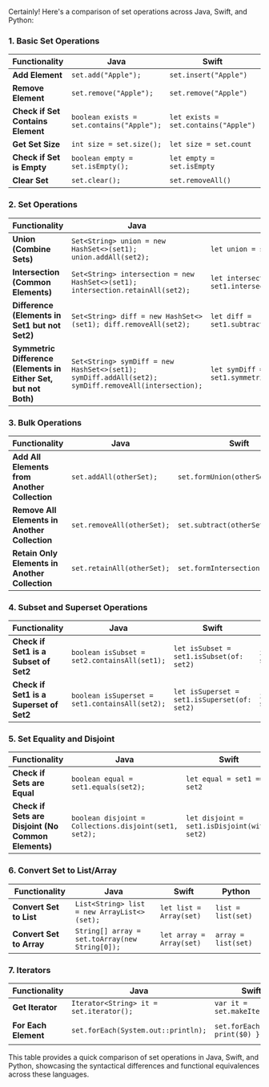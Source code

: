 Certainly! Here's a comparison of set operations across Java, Swift, and Python:

### 1. **Basic Set Operations**

| **Functionality**                      | **Java**                                   | **Swift**                                   | **Python**                       |
|----------------------------------------|--------------------------------------------|---------------------------------------------|----------------------------------|
| **Add Element**                        | `set.add("Apple");`                        | `set.insert("Apple")`                       | `set.add("Apple")`               |
| **Remove Element**                     | `set.remove("Apple");`                     | `set.remove("Apple")`                       | `set.remove("Apple")`            |
| **Check if Set Contains Element**      | `boolean exists = set.contains("Apple");`  | `let exists = set.contains("Apple")`        | `exists = "Apple" in set`        |
| **Get Set Size**                       | `int size = set.size();`                   | `let size = set.count`                      | `size = len(set)`                |
| **Check if Set is Empty**              | `boolean empty = set.isEmpty();`           | `let empty = set.isEmpty`                   | `empty = not set`                |
| **Clear Set**                          | `set.clear();`                             | `set.removeAll()`                           | `set.clear()`                    |

### 2. **Set Operations**

| **Functionality**                      | **Java**                                   | **Swift**                                   | **Python**                       |
|----------------------------------------|--------------------------------------------|---------------------------------------------|----------------------------------|
| **Union (Combine Sets)**               | `Set<String> union = new HashSet<>(set1); union.addAll(set2);` | `let union = set1.union(set2)`    | `union = set1.union(set2)`       |
| **Intersection (Common Elements)**     | `Set<String> intersection = new HashSet<>(set1); intersection.retainAll(set2);` | `let intersection = set1.intersection(set2)` | `intersection = set1.intersection(set2)` |
| **Difference (Elements in Set1 but not Set2)** | `Set<String> diff = new HashSet<>(set1); diff.removeAll(set2);` | `let diff = set1.subtracting(set2)` | `diff = set1.difference(set2)`  |
| **Symmetric Difference (Elements in Either Set, but not Both)** | `Set<String> symDiff = new HashSet<>(set1); symDiff.addAll(set2); symDiff.removeAll(intersection);` | `let symDiff = set1.symmetricDifference(set2)` | `symDiff = set1.symmetric_difference(set2)` |

### 3. **Bulk Operations**

| **Functionality**                      | **Java**                                   | **Swift**                                   | **Python**                       |
|----------------------------------------|--------------------------------------------|---------------------------------------------|----------------------------------|
| **Add All Elements from Another Collection** | `set.addAll(otherSet);`                  | `set.formUnion(otherSet)`                   | `set.update(otherSet)`           |
| **Remove All Elements in Another Collection** | `set.removeAll(otherSet);`              | `set.subtract(otherSet)`                    | `set.difference_update(otherSet)`|
| **Retain Only Elements in Another Collection** | `set.retainAll(otherSet);`              | `set.formIntersection(otherSet)`            | `set.intersection_update(otherSet)` |

### 4. **Subset and Superset Operations**

| **Functionality**                      | **Java**                                   | **Swift**                                   | **Python**                       |
|----------------------------------------|--------------------------------------------|---------------------------------------------|----------------------------------|
| **Check if Set1 is a Subset of Set2**  | `boolean isSubset = set2.containsAll(set1);` | `let isSubset = set1.isSubset(of: set2)`   | `isSubset = set1.issubset(set2)` |
| **Check if Set1 is a Superset of Set2**| `boolean isSuperset = set1.containsAll(set2);` | `let isSuperset = set1.isSuperset(of: set2)` | `isSuperset = set1.issuperset(set2)` |

### 5. **Set Equality and Disjoint**

| **Functionality**                      | **Java**                                   | **Swift**                                   | **Python**                       |
|----------------------------------------|--------------------------------------------|---------------------------------------------|----------------------------------|
| **Check if Sets are Equal**            | `boolean equal = set1.equals(set2);`       | `let equal = set1 == set2`                  | `equal = set1 == set2`           |
| **Check if Sets are Disjoint (No Common Elements)** | `boolean disjoint = Collections.disjoint(set1, set2);` | `let disjoint = set1.isDisjoint(with: set2)` | `disjoint = set1.isdisjoint(set2)` |

### 6. **Convert Set to List/Array**

| **Functionality**                      | **Java**                                   | **Swift**                                   | **Python**                       |
|----------------------------------------|--------------------------------------------|---------------------------------------------|----------------------------------|
| **Convert Set to List**                | `List<String> list = new ArrayList<>(set);` | `let list = Array(set)`                    | `list = list(set)`               |
| **Convert Set to Array**               | `String[] array = set.toArray(new String[0]);` | `let array = Array(set)`                  | `array = list(set)`              |

### 7. **Iterators**

| **Functionality**                      | **Java**                                   | **Swift**                                   | **Python**                       |
|----------------------------------------|--------------------------------------------|---------------------------------------------|----------------------------------|
| **Get Iterator**                       | `Iterator<String> it = set.iterator();`    | `var it = set.makeIterator()`               | `it = iter(set)`                 |
| **For Each Element**                   | `set.forEach(System.out::println);`        | `set.forEach { print($0) }`                 | `for item in set: print(item)`   |

This table provides a quick comparison of set operations in Java, Swift, and Python, showcasing the syntactical differences and functional equivalences across these languages.